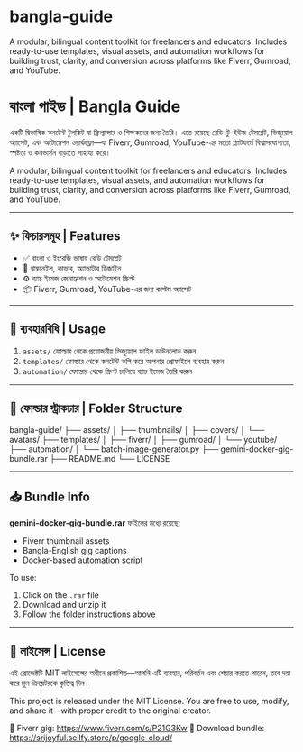 # bangla-guide
A modular, bilingual content toolkit for freelancers and educators. Includes ready-to-use templates, visual assets, and automation workflows for building trust, clarity, and conversion across platforms like Fiverr, Gumroad, and YouTube.

 # বাংলা গাইড | Bangla Guide

একটি দ্বিভাষিক কনটেন্ট টুলকিট যা ফ্রিল্যান্সার ও শিক্ষকদের জন্য তৈরি। এতে রয়েছে রেডি-টু-ইউজ টেমপ্লেট, ভিজ্যুয়াল অ্যাসেট, এবং অটোমেশন ওয়ার্কফ্লো—যা Fiverr, Gumroad, YouTube-এর মতো প্ল্যাটফর্মে বিশ্বাসযোগ্যতা, স্পষ্টতা ও কনভার্সন বাড়াতে সাহায্য করে।

A modular, bilingual content toolkit for freelancers and educators. Includes ready-to-use templates, visual assets, and automation workflows for building trust, clarity, and conversion across platforms like Fiverr, Gumroad, and YouTube.

---

## ✨ ফিচারসমূহ | Features

- ✅ বাংলা ও ইংরেজি ভাষায় রেডি টেমপ্লেট
- 🎨 থাম্বনেইল, কাভার, অ্যাভাটার ডিজাইন
- ⚙️ ব্যাচ ইমেজ জেনারেশন ও অটোমেশন স্ক্রিপ্ট
- 📦 Fiverr, Gumroad, YouTube-এর জন্য কাস্টম অ্যাসেট

---

## 🚀 ব্যবহারবিধি | Usage

1. `assets/` ফোল্ডার থেকে প্রয়োজনীয় ভিজ্যুয়াল ফাইল ডাউনলোড করুন  
2. `templates/` ফোল্ডার থেকে কনটেন্ট কপি করে আপনার প্রোফাইলে ব্যবহার করুন  
3. `automation/` ফোল্ডার থেকে স্ক্রিপ্ট চালিয়ে ব্যাচ ইমেজ তৈরি করুন

---

## 📁 ফোল্ডার স্ট্রাকচার | Folder Structure

bangla-guide/ 
├── assets/ 
│ ├── thumbnails/ 
│ ├── covers/ 
│ └── avatars/ 
├── templates/ 
│ ├── fiverr/ 
│ ├── gumroad/ 
│ └── youtube/ 
├── automation/ 
│ └── batch-image-generator.py
├── gemini-docker-gig-bundle.rar 
├── README.md 
└── LICENSE


---

## 📥 Bundle Info

**gemini-docker-gig-bundle.rar** ফাইলের মধ্যে রয়েছে:
- Fiverr thumbnail assets  
- Bangla-English gig captions  
- Docker-based automation script

To use:
1. Click on the `.rar` file  
2. Download and unzip it  
3. Follow the folder instructions above

---

## 📜 লাইসেন্স | License

এই প্রোজেক্টটি MIT লাইসেন্সের অধীনে প্রকাশিত—আপনি এটি ব্যবহার, পরিবর্তন এবং শেয়ার করতে পারেন, তবে দয়া করে মূল ক্রিয়েটরকে কৃতিত্ব দিন।

This project is released under the MIT License. You are free to use, modify, and share it—with proper credit to the original creator.

🔗 Fiverr gig: https://www.fiverr.com/s/P21G3Kw 
🔗 Download bundle: https://srijoyful.sellfy.store/p/google-cloud/
